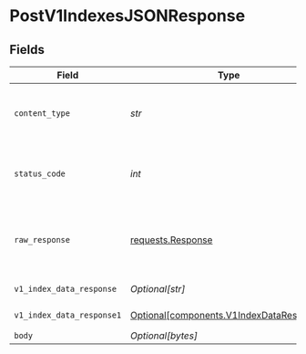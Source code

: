 # PostV1IndexesJSONResponse


## Fields

| Field                                                                                      | Type                                                                                       | Required                                                                                   | Description                                                                                |
| ------------------------------------------------------------------------------------------ | ------------------------------------------------------------------------------------------ | ------------------------------------------------------------------------------------------ | ------------------------------------------------------------------------------------------ |
| `content_type`                                                                             | *str*                                                                                      | :heavy_check_mark:                                                                         | HTTP response content type for this operation                                              |
| `status_code`                                                                              | *int*                                                                                      | :heavy_check_mark:                                                                         | HTTP response status code for this operation                                               |
| `raw_response`                                                                             | [requests.Response](https://requests.readthedocs.io/en/latest/api/#requests.Response)      | :heavy_check_mark:                                                                         | Raw HTTP response; suitable for custom response parsing                                    |
| `v1_index_data_response`                                                                   | *Optional[str]*                                                                            | :heavy_minus_sign:                                                                         | successful operation                                                                       |
| `v1_index_data_response1`                                                                  | [Optional[components.V1IndexDataResponse]](../../models/components/v1indexdataresponse.md) | :heavy_minus_sign:                                                                         | successful operation                                                                       |
| `body`                                                                                     | *Optional[bytes]*                                                                          | :heavy_minus_sign:                                                                         | N/A                                                                                        |
